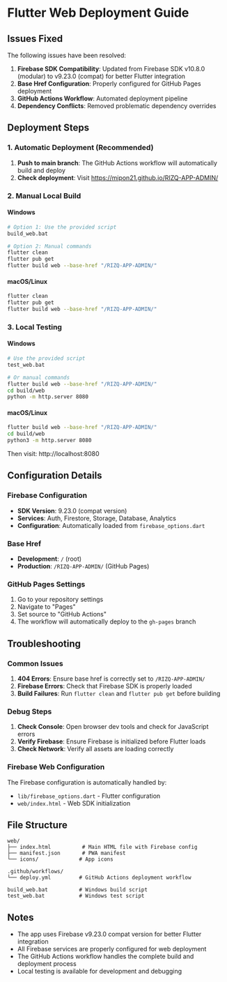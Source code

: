 # Flutter Web Deployment Guide

## Issues Fixed

The following issues have been resolved:

1. **Firebase SDK Compatibility**: Updated from Firebase SDK v10.8.0 (modular) to v9.23.0 (compat) for better Flutter integration
2. **Base Href Configuration**: Properly configured for GitHub Pages deployment
3. **GitHub Actions Workflow**: Automated deployment pipeline
4. **Dependency Conflicts**: Removed problematic dependency overrides

## Deployment Steps

### 1. Automatic Deployment (Recommended)

1. **Push to main branch**: The GitHub Actions workflow will automatically build and deploy
2. **Check deployment**: Visit https://mipon21.github.io/RIZQ-APP-ADMIN/

### 2. Manual Local Build

#### Windows
```bash
# Option 1: Use the provided script
build_web.bat

# Option 2: Manual commands
flutter clean
flutter pub get
flutter build web --base-href "/RIZQ-APP-ADMIN/"
```

#### macOS/Linux
```bash
flutter clean
flutter pub get
flutter build web --base-href "/RIZQ-APP-ADMIN/"
```

### 3. Local Testing

#### Windows
```bash
# Use the provided script
test_web.bat

# Or manual commands
flutter build web --base-href "/RIZQ-APP-ADMIN/"
cd build/web
python -m http.server 8080
```

#### macOS/Linux
```bash
flutter build web --base-href "/RIZQ-APP-ADMIN/"
cd build/web
python3 -m http.server 8080
```

Then visit: http://localhost:8080

## Configuration Details

### Firebase Configuration
- **SDK Version**: 9.23.0 (compat version)
- **Services**: Auth, Firestore, Storage, Database, Analytics
- **Configuration**: Automatically loaded from `firebase_options.dart`

### Base Href
- **Development**: `/` (root)
- **Production**: `/RIZQ-APP-ADMIN/` (GitHub Pages)

### GitHub Pages Settings
1. Go to your repository settings
2. Navigate to "Pages"
3. Set source to "GitHub Actions"
4. The workflow will automatically deploy to the `gh-pages` branch

## Troubleshooting

### Common Issues

1. **404 Errors**: Ensure base href is correctly set to `/RIZQ-APP-ADMIN/`
2. **Firebase Errors**: Check that Firebase SDK is properly loaded
3. **Build Failures**: Run `flutter clean` and `flutter pub get` before building

### Debug Steps

1. **Check Console**: Open browser dev tools and check for JavaScript errors
2. **Verify Firebase**: Ensure Firebase is initialized before Flutter loads
3. **Check Network**: Verify all assets are loading correctly

### Firebase Web Configuration

The Firebase configuration is automatically handled by:
- `lib/firebase_options.dart` - Flutter configuration
- `web/index.html` - Web SDK initialization

## File Structure

```
web/
├── index.html          # Main HTML file with Firebase config
├── manifest.json       # PWA manifest
└── icons/             # App icons

.github/workflows/
└── deploy.yml         # GitHub Actions deployment workflow

build_web.bat          # Windows build script
test_web.bat           # Windows test script
```

## Notes

- The app uses Firebase v9.23.0 compat version for better Flutter integration
- All Firebase services are properly configured for web deployment
- The GitHub Actions workflow handles the complete build and deployment process
- Local testing is available for development and debugging

